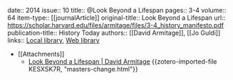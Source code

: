 date:: 2014
issue:: 10
title:: @Look Beyond a Lifespan
pages:: 3-4
volume:: 64
item-type:: [[journalArticle]]
original-title:: Look Beyond a Lifespan
url:: https://scholar.harvard.edu/files/armitage/files/3-4_history_manifesto.pdf
publication-title:: History Today
authors:: [[David Armitage]], [[Jo Guldi]]
links:: [Local library](zotero://select/groups/2386895/items/3U94M4W3), [Web library](https://www.zotero.org/groups/2386895/items/3U94M4W3)

- [[Attachments]]
	- [Look Beyond a Lifespan | David Armitage](https://scholar.harvard.edu/armitage/publications/masters-change) {{zotero-imported-file KESXSK7R, "masters-change.html"}}